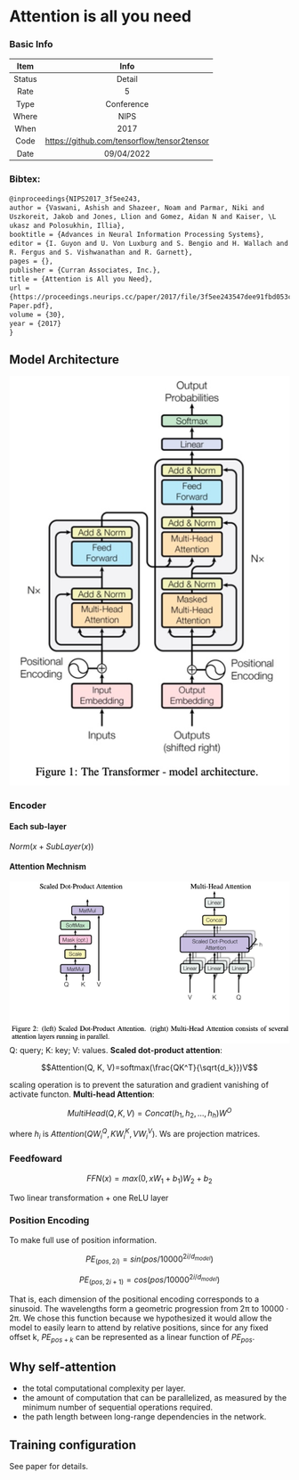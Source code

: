# Attention is all you need
### Basic Info
| Item| Info                                      |
|:------:|:-------------------------------------------:|
| Status | Detail                                      |
| Rate   | 5                                           |
| Type   | Conference                                  |
| Where  | NIPS                                        |
| When   | 2017                                        |
| Code   | https://github.com/tensorflow/tensor2tensor |
| Date   | 09/04/2022                                  |
### Bibtex:
```
@inproceedings{NIPS2017_3f5ee243,
author = {Vaswani, Ashish and Shazeer, Noam and Parmar, Niki and Uszkoreit, Jakob and Jones, Llion and Gomez, Aidan N and Kaiser, \L ukasz and Polosukhin, Illia},
booktitle = {Advances in Neural Information Processing Systems},
editor = {I. Guyon and U. Von Luxburg and S. Bengio and H. Wallach and R. Fergus and S. Vishwanathan and R. Garnett},
pages = {},
publisher = {Curran Associates, Inc.},
title = {Attention is All you Need},
url = {https://proceedings.neurips.cc/paper/2017/file/3f5ee243547dee91fbd053c1c4a845aa-Paper.pdf},
volume = {30},
year = {2017}
}
```

## Model Architecture
![](assets/16623049274239.jpg)
### Encoder
#### Each sub-layer
$Norm(x+SubLayer(x))$
#### Attention Mechnism
![](assets/16623050185266.jpg)
Q: query; K: key; V: values.
**Scaled dot-product attention**: 
```math
Attention(Q, K, V)=softmax(\frac{QK^T}{\sqrt{d_k}})V
```
scaling operation is to prevent the saturation and gradient vanishing of activate functon.
**Multi-head Attention**: 
```math
MultiHead(Q, K, V)=Concat(h_1, h_2,...,h_h)W^O
```
where $h_i$ is $Attention(QW^Q_i, KW^K_i, VW^V_i)$. Ws are projection matrices.
### Feedfoward
```math
FFN(x)=max(0,xW_1+b_1)W_2+b_2
```
Two linear transformation + one ReLU layer
### Position Encoding
To make full use of position information.
```math
PE_{(pos,2i)}=sin(pos/10000^{2i/d_{model}})
```
```math
PE_{(pos,2i+1)}=cos(pos/10000^{2i/d_{model}})
```
That is, each dimension of the positional encoding corresponds to a sinusoid. The wavelengths form a geometric progression from 2π to 10000 · 2π. We chose this function because we hypothesized it would allow the model to easily learn to attend by relative positions, since for any fixed offset k, $PE_{pos+k}$ can be represented as a linear function of $PE_{pos}$.

## Why self-attention
- the total computational complexity per layer. 
- the amount of computation that can be parallelized, as measured by the minimum number of sequential operations required.
- the path length between long-range dependencies in the network.

## Training configuration
See paper for details.
